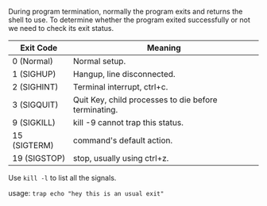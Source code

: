 During program termination, normally the program exits and returns the shell to use. To determine whether the program exited successfully or not we need to check its exit status.

Exit Code    | Meaning
---------    | -------
0 (Normal)   | Normal setup. 
1 (SIGHUP)   | Hangup, line disconnected.
2 (SIGHINT)  | Terminal interrupt, ctrl+c.
3 (SIGQUIT)  | Quit Key, child processes to die before terminating.
9 (SIGKILL)  | kill -9  cannot trap this status.
15 (SIGTERM) | command's default action.
19 (SIGSTOP) | stop, usually using ctrl+z.

Use `kill -l` to list all the signals.  

usage: `trap echo "hey this is an usual exit"`


